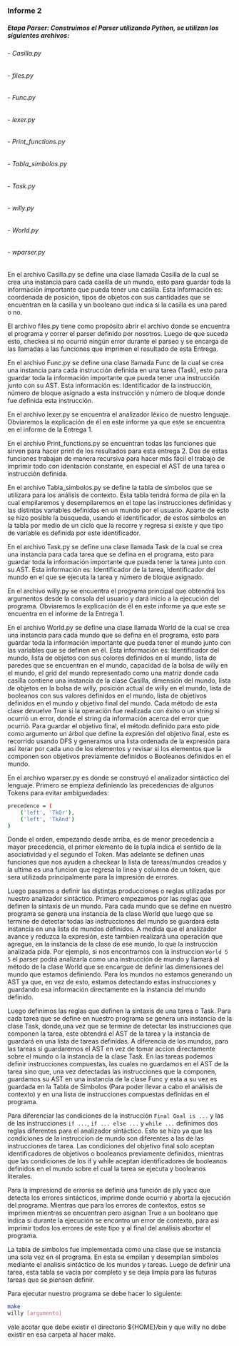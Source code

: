 ### Informe 2

##### Etapa Parser: Construimos el Parser utilizando Python, se utilizan los siguientes archivos:
###### - Casilla.py
###### - files.py
###### - Func.py
###### - lexer.py
###### - Print_functions.py
###### - Tabla_simbolos.py
###### - Task.py
###### - willy.py
###### - World.py
###### - wparser.py


En el archivo Casilla.py se define una clase llamada Casilla de la cual se crea una instancia para cada casilla de un mundo, esto para guardar toda la información importante que pueda tener una casilla. Esta Información es: coordenada de posición, tipos de objetos con sus cantidades que se encuentran en la casilla y un booleano que indica si la casilla es una pared o no.

El archivo files.py tiene como propósito abrir el archivo donde se encuentra el programa y correr el parser definido por nosotros. Luego de que suceda esto, checkea si no ocurrió ningún error durante el parseo y se encarga de las llamadas a las funciones que imprimen el resultado de esta Entrega.

En el archivo Func.py se define una clase llamada Func de la cual se crea una instancia para cada instrucción definida en una tarea (Task), esto para guardar toda la información importante que pueda tener una instrucción junto con su AST. Esta información es: Identificador de la instrucción, número de bloque asignado a esta instrucción y número de bloque donde fue definida esta instrucción.

En el archivo lexer.py se encuentra el analizador léxico de nuestro lenguaje. Obviaremos la explicación de él en este informe ya que este se encuentra en el informe de la Entrega 1.

En el archivo Print_functions.py se encuentran todas las funciones que sirven para hacer print de los resultados para esta entrega 2. Dos de estas funciones trabajan de manera recursiva para hacer más fácil el trabajo de imprimir todo con identación constante, en especial el AST de una tarea o instrucción definida.

En el archivo Tabla_simbolos.py se define la tabla de símbolos que se utilizara para los análisis de contexto. Esta tabla tendrá forma de pila en la cual empilaremos y desempilaremos en el tope las instrucciones definidas y las distintas variables definidas en un mundo por el usuario. Aparte de esto se hizo posible la búsqueda, usando el identificador, de estos símbolos en la tabla por medio de un ciclo que la recorre y regresa si existe y que tipo de variable es definida por este identificador. 

En el archivo Task.py se define una clase llamada Task de la cual se crea una instancia para cada tarea que se defina en el programa, esto para guardar toda la información importante que pueda tener la tarea junto con su AST. Esta información es: Identificador de la tarea, Identificador del mundo en el que se ejecuta la tarea y número de bloque asignado.

En el archivo willy.py se encuentra el programa principal que obtendrá los argumentos desde la consola del usuario y dará inicio a la ejecución del programa. Obviaremos la explicación de él en este informe ya que este se encuentra en el informe de la Entrega 1.

En el archivo World.py se define una clase llamada World de la cual se crea una instancia para cada mundo que se defina en el programa, esto para guardar toda la información importante que pueda tener el mundo junto con las variables que se definen en él. Esta información es: Identificador del mundo, lista de objetos con sus colores definidos en el mundo, lista de paredes que se encuentran en el mundo, capacidad de la bolsa de willy en el mundo, el grid del mundo representado como una matriz donde cada casilla contiene una instancia de la clase Casilla, dimensión del mundo, lista de objetos en la bolsa de willy, posición actual de willy en el mundo, lista de booleanos con sus valores definidos en el mundo, lista de objetivos definidos en el mundo y objetivo final del mundo. Cada método de esta clase devuelve True si la operación fue realizada con éxito o un string si ocurrió un error, donde el string da información acerca del error que ocurrió. Para guardar el objetivo final, el método definido para esto pide como argumento un árbol que define la expresión del objetivo final, este es recorrido usando DFS y generamos una lista ordenada de la expresión para así iterar por cada uno de los elementos y revisar si los elementos que la componen son objetivos previamente definidos o Booleanos definidos en el mundo. 

En el archivo wparser.py es donde se construyó el analizador sintáctico del lenguaje. Primero se empieza definiendo las precedencias de algunos Tokens para evitar ambiguedades: 
```bash
precedence = (
    ('left', 'TkOr'),
    ('left', 'TkAnd')
)
``` 
Donde el orden, empezando desde arriba, es de menor precedencia a mayor precedencia, el primer elemento de la tupla indica el sentido de la asociatividad y el segundo el Token. Mas adelante se definen unas funciones que nos ayuden a checkear la lista de tareas/mundos creados y la ultima es una funcion que regresa la linea y columna de un token, que sera utilizada principalmente para la impresión de errores. 

Luego pasamos a definir las distintas producciones o reglas utilizadas por nuestro analizador sintáctico. Primero empezamos por las reglas que definen la sintaxis de un mundo. Para cada mundo que se define en nuestro programa se genera una instancia de la clase World que luego que se termine de detectar todas las instrucciones del mundo se guardará esta instancia en una lista de mundos definidos. A medida que el analizador avance y reduzca la expresión, este tambien realizará una operación que agregue, en la instancia de la clase de ese mundo, lo que la instrucción analizada pida. Por ejemplo, si nos encontramos con la instruccion `World 5 5` el parser podrá analizarla como una instrucción de mundo y llamará al método de la clase World que se encargue de definir las dimensiones del mundo que estamos definiendo. Para los mundos no estamos generando un AST ya que, en vez de esto, estamos detectando estas instrucciones y guardando esa información directamente en la instancia del mundo definido.

Luego definimos las reglas que definen la sintaxis de una tarea o Task. Para cada tarea que se define en nuestro programa se genera una instancia de la clase Task, donde,una vez que se termine de detectar las instrucciones que componen la tarea, este obtendrá el AST de la tarea y la instancia de guardará en una lista de tareas definidas. A diferencia de los mundos, para las tareas si guardaremos el AST en vez de tomar accion directamente sobre el mundo o la instancia de la clase Task. En las tareas podemos definir instrucciones compuestas, las cuales no guardamos en el AST de la tarea sino que, una vez detectadas las instrucciones que la componen, guardamos su AST en una instancia de la clase Func y esta a su vez es guardada en la Tabla de Simbolos (Para poder llevar a cabo el análisis de contexto) y en una lista de instrucciones compuestas definidas en el programa.

Para diferenciar las condiciones de la instrucción `Final Goal is ...` y las de las instrucciones `if ...`, `if ... else ...` y `while ...` definimos dos reglas diferentes para el analizador sintáctico. Esto se hizo ya que las condiciones de la instruccion de mundo son diferentes a las de las instrucciones de tarea. Las condiciones del objetivo final solo aceptan identificadores de objetivos o booleanos previamente definidos, mientras que las condiciones de los if y while aceptan identificadores de booleanos definidos en el mundo sobre el cual la tarea se ejecuta y booleanos literales.

Para la impresiond de errores se definió una función de ply yacc que detecta los errores sintácticos, imprime donde ocurrió y aborta la ejecución del programa. Mientras que para los errores de contextos, estos se imprimen mientras se encuentran pero asignan True a un booleano que indica si durante la ejecución se encontro un error de contexto, para asi imprimir todos los errores de este tipo y al final del análisis abortar el programa.

La tabla de simbolos fue implementada como una clase que se instancia una sola vez en el programa. En esta se empilan y desempilan simbolos mediante el analisis sintáctico de los mundos y tareas. Luego de definir una tarea, esta tabla se vacia por completo y se deja limpia para las futuras tareas que se piensen definir.

Para ejecutar nuestro programa se debe hacer lo siguiente:

```bash
make
willy [argumento]
```

vale acotar que debe existir el directorio ${HOME}/bin y que willy no debe existir en esa carpeta al hacer make.